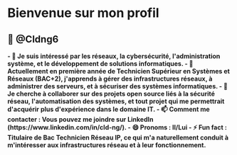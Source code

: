 

# Bienvenue sur mon profil
## 👋 @Cldng6
<b>
    - 👀 Je suis intéressé par les réseaux, la cybersécurité, l'administration système, et le développement de solutions informatiques.
    - 🌱 Actuellement en première année de Technicien Supérieur en Systèmes et Réseaux (BAC+2), j'apprends à gérer des infrastructures réseaux, à administrer des serveurs, et à sécuriser des systèmes informatiques.
    - 💞️ Je cherche à collaborer sur des projets open source liés à la sécurité réseau, l'automatisation des systèmes, et tout projet qui me permettrait d'acquérir plus d'expérience dans le domaine IT.
    - 📫 Comment me contacter : Vous pouvez me joindre sur LinkedIn (https://www.linkedin.com/in/cld-ng/).
    - 😄 Pronoms : Il/Lui
    - ⚡ Fun fact : Titulaire de Bac Technicien Réseau IP, ce qui m'a naturellement conduit à m'intéresser aux infrastructures réseau et à leur fonctionnement.
</b>

<!---
    >   git add .
    >   git commit -m "first commit"
    >   git push
--->
<!---
Cldng6/Cldng6 est un dépôt ✨ spécial ✨ car son `README.md` (ce fichier) apparaît sur votre profil GitHub.
Vous pouvez cliquer sur le lien Aperçu pour jeter un œil à vos modifications.
--->